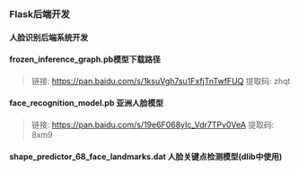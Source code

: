 ### Flask后端开发

#### 人脸识别后端系统开发

#### frozen_inference_graph.pb模型下载路径
> 链接: https://pan.baidu.com/s/1ksuVgh7su1FxfjTnTwfFUQ 提取码: zhqt

#### face_recognition_model.pb 亚洲人脸模型
> 链接: https://pan.baidu.com/s/19e6F068yIc_Vdr7TPv0VeA 提取码: 8xm9

#### shape_predictor_68_face_landmarks.dat 人脸关键点检测模型(dlib中使用)
